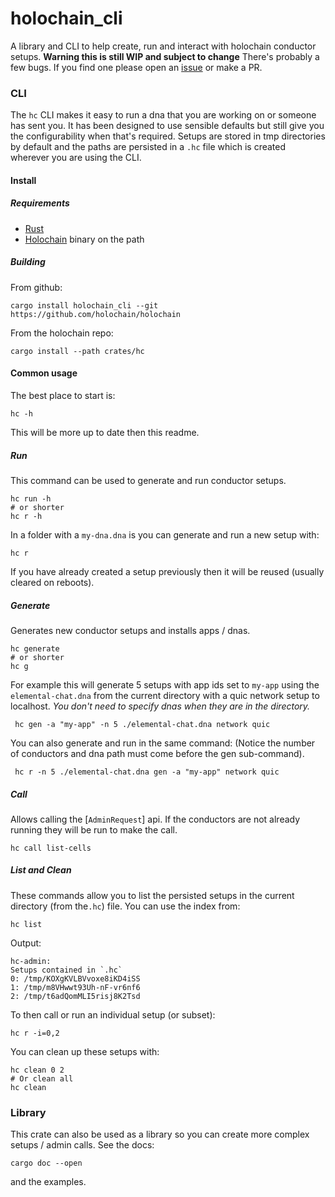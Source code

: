 # holochain_cli

A library and CLI to help create, run and interact with holochain conductor setups.
**Warning this is still WIP and subject to change**
There's probably a few bugs. If you find one please open an [issue](https://github.com/holochain/holochain/issues)
or make a PR.

### CLI
The `hc` CLI makes it easy to run a dna that you are working on
or someone has sent you.
It has been designed to use sensible defaults but still give you
the configurability when that's required.
Setups are stored in tmp directories by default and the paths are
persisted in a `.hc` file which is created wherever you are using
the CLI.
#### Install
##### Requirements
- [Rust](https://rustup.rs/)
- [Holochain](https://github.com/holochain/holochain) binary on the path
##### Building
From github:
```shell
cargo install holochain_cli --git https://github.com/holochain/holochain
```
From the holochain repo:
```shell
cargo install --path crates/hc
```
#### Common usage
The best place to start is:
```shell
hc -h
```
This will be more up to date then this readme.
##### Run
This command can be used to generate and run conductor setups.
```shell
hc run -h
# or shorter
hc r -h
```
 In a folder with a `my-dna.dna` is you can generate and run
 a new setup with:
```shell
hc r
```
If you have already created a setup previously then it will be reused
(usually cleared on reboots).
##### Generate
Generates new conductor setups and installs apps / dnas.
```shell
hc generate
# or shorter
hc g
```
For example this will generate 5 setups with app ids set to `my-app`
using the `elemental-chat.dna` from the current directory with a quic
network setup to localhost.
_You don't need to specify dnas when they are in the directory._
```shell
 hc gen -a "my-app" -n 5 ./elemental-chat.dna network quic
```
You can also generate and run in the same command:
(Notice the number of conductors and dna path must come before the gen sub-command).
```shell
 hc r -n 5 ./elemental-chat.dna gen -a "my-app" network quic
```
##### Call
Allows calling the [`AdminRequest`] api.
If the conductors are not already running they
will be run to make the call.

```shell
hc call list-cells
```
##### List and Clean
These commands allow you to list the persisted setups
in the current directory (from the`.hc`) file.
You can use the index from:
```shell
hc list
```
Output:
```shell
hc-admin:
Setups contained in `.hc`
0: /tmp/KOXgKVLBVvoxe8iKD4iSS
1: /tmp/m8VHwwt93Uh-nF-vr6nf6
2: /tmp/t6adQomMLI5risj8K2Tsd
```
To then call or run an individual setup (or subset):

```shell
hc r -i=0,2
```
You can clean up these setups with:
```shell
hc clean 0 2
# Or clean all
hc clean
```
### Library
This crate can also be used as a library so you can create more
complex setups / admin calls.
See the docs:
```shell
cargo doc --open
```
and the examples.
